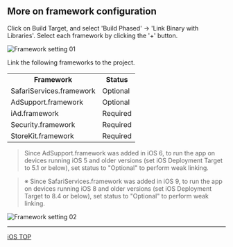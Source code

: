 ## More on framework configuration

Click on Build Target, and select 'Build Phased' → 'Link Binary with Libraries'. Select each framework by clicking the '+' button.

![Framework setting 01](/lang/en/doc/integration/ios/config_framework/img01.png)

Link the following frameworks to the project.

<table>
<tr><th>Framework</th><th>Status</th></tr>
<tr><td>SafariServices.framework</td><td>Optional</td></tr>
<tr><td>AdSupport.framework</td><td>Optional</td></tr>
<tr><td>iAd.framework </td><td>Required</td></tr>
<tr><td>Security.framework </td><td>Required </td></tr>
<tr><td>StoreKit.framework </td><td>Required </td></tr>
</table>

> Since AdSupport.framework was added in iOS 6, to run the app on devices running iOS 5 and older versions (set iOS Deployment Target to 5.1 or below), set status to "Optional" to perform weak linking.

> ※ Since SafariServices.framework was added in iOS 9, to run the app on devices running iOS 8 and older versions (set iOS Deployment Target to 8.4 or below), set status to "Optional" to perform weak linking.

![Framework setting 02](/lang/en/doc/integration/ios/config_framework/img02.png)

---
[iOS TOP](/lang/en/doc/integration/ios/README.md)
